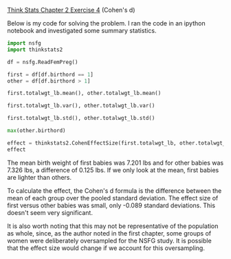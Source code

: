 [Think Stats Chapter 2 Exercise 4](http://greenteapress.com/thinkstats2/html/thinkstats2003.html#toc24) (Cohen's d)

Below is my code for solving the problem. I ran the code in an ipython notebook and investigated some summary statistics.

```python
import nsfg
import thinkstats2

df = nsfg.ReadFemPreg()

first = df[df.birthord == 1]
other = df[df.birthord > 1]

first.totalwgt_lb.mean(), other.totalwgt_lb.mean()

first.totalwgt_lb.var(), other.totalwgt_lb.var()

first.totalwgt_lb.std(), other.totalwgt_lb.std()

max(other.birthord)

effect = thinkstats2.CohenEffectSize(first.totalwgt_lb, other.totalwgt_lb
effect
```

The mean birth weight of first babies was 7.201 lbs and for other babies was 7.326 lbs, a difference of 0.125 lbs. If we only look at the mean, first babies are lighter than others. 

To calculate the effect, the Cohen's d formula is the difference between the mean of each group over the pooled standard deviation. The effect size of first versus other babies was small, only -0.089 standard deviations. This doesn't seem very significant.

It is also worth noting that this may not be representative of the population as whole, since, as the author noted in the first chapter, some groups of women were deliberately oversampled for the NSFG study. It is possible that the effect size would change if we account for this oversampling.
